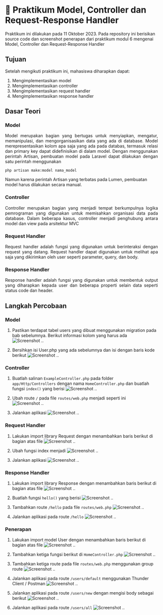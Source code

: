 # :ledger: Praktikum Model, Controller dan Request-Response Handler
Praktikum ini dilakukan pada 11 Oktober 2023. Pada repository ini berisikan source code dan screenshot penerapan dari praktikum modul 6 mengenai Model, Controller dan Request-Response Handler

## Tujuan
Setelah mengikuti praktikum ini, mahasiswa diharapkan dapat:
1. Mengimplementasikan model
2. Mengimplementasikan controller
3. Mengimplementasikan request handler
4. Mengimplementasikan response handler

## Dasar Teori
### Model
<p align= "justify">
Model merupakan bagian yang bertugas untuk menyiapkan, mengatur, memanipulasi, dan mengorganisasikan data yang ada di database. Model merepresentasikan kolom apa saja yang ada pada databas, termasuk relasi dan primary key dapat didefinisikan di dalam model. Dengan menggunakan perintah Artisan, pembuatan model pada Laravel dapat dilakukan dengan satu perintah menggunakan
</p>

`php artisan make:model nama_model`

Namun karena perintah Artisan yang terbatas pada Lumen, pembuatan model harus dilakukan secara manual.

### Controller
<p align= "justify">
Controller merupakan bagian yang menjadi tempat berkumpulnya logika pemrograman yang digunakan untuk memisahkan organisasi data pada database. Dalam beberapa kasus, controller menjadi penghubung antara model dan view pada arsitektur MVC
</p>

### Request Handler
<p align= "justify">
Request handler adalah fungsi yang digunakan untuk berinteraksi dengan request yang datang. Request handler dapat digunakan untuk melihat apa saja yang dikirimkan oleh user seperti parameter, query, dan body.
</p>

### Response Handler
<p align= "justify">
Response handler adalah fungsi yang digunakan untuk membentuk output yang diharapkan kepada user dan beberapa properti selain data seperti status code dan header.
</p>

## Langkah Percobaan
### Model
1. Pastikan terdapat tabel users yang dibuat menggunakan migration pada bab sebelumnya. Berikut informasi kolom yang harus ada
    ![Screenshot ..](../Screenshot/praktikum6/61.png)

2. Bersihkan isi User.php yang ada sebelumnya dan isi dengan baris kode berikut
    ![Screenshot ..](../Screenshot/praktikum6/62.png)

### Controller
1. Buatlah salinan `ExampleController.php` pada folder `app/Http/Controllers` dengan nama `HomeController.php` dan buatlah fungsi `index()` yang berisi
    ![Screenshot ..](../Screenshot/praktikum6/63.png)

2. Ubah route `/` pada file `routes/web.php` menjadi seperti ini
    ![Screenshot ..](../Screenshot/praktikum6/64.png)

3. Jalankan aplikasi
    ![Screenshot ..](../Screenshot/praktikum6/65.png)

### Request Handler
1. Lakukan import library Request dengan menambahkan baris berikut di bagian atas file
    ![Screenshot ..](../Screenshot/praktikum6/66.png)

2. Ubah fungsi index menjadi
    ![Screenshot ..](../Screenshot/praktikum6/67.png)

3. Jalankan aplikasi
    ![Screenshot ..](../Screenshot/praktikum6/68.png)

### Response Handler
1. Lakukan import library Response dengan menambahkan baris berikut di bagian atas file
    ![Screenshot ..](../Screenshot/praktikum6/69.png)

2. Buatlah fungsi `hello()` yang berisi
    ![Screenshot ..](../Screenshot/praktikum6/610.png)

3. Tambahkan route `/hello` pada file `routes/web.php`
    ![Screenshot ..](../Screenshot/praktikum6/611.png)

4. Jalankan aplikasi pada route `/hello`
    ![Screenshot ..](../Screenshot/praktikum6/612.png)

### Penerapan
1. Lakukan import model User dengan menambahkan baris berikut di bagian atas file
    ![Screenshot ..](../Screenshot/praktikum6/613.png)

2. Tambahkan ketiga fungsi berikut di `HomeController.php`
    ![Screenshot ..](../Screenshot/praktikum6/614.png)

3. Tambahkan ketiga route pada file `routes/web.php` menggunakan group route
    ![Screenshot ..](../Screenshot/praktikum6/615.png)
    
4. Jalankan aplikasi pada route `/users/default` menggunakan Thunder Client / Postman
    ![Screenshot ..](../Screenshot/praktikum6/616.png)

5. Jalankan aplikasi pada route `/users/new` dengan mengisi body sebagai berikut
    ![Screenshot ..](../Screenshot/praktikum6/617.png)

6. Jalankan aplikasi pada route `/users/all`
    ![Screenshot ..](../Screenshot/praktikum6/618.png)